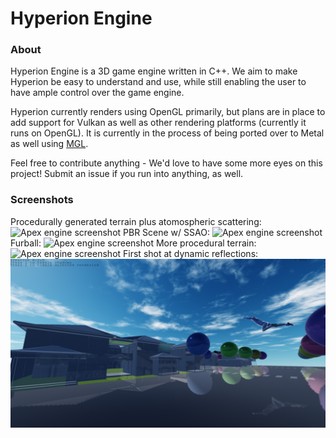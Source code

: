 # Hyperion Engine

### About

Hyperion Engine is a 3D game engine written in C++. We aim to make Hyperion be easy to understand and use, while still enabling the user to have ample control over the game engine.

Hyperion currently renders using OpenGL primarily, but plans are in place to add support for Vulkan as well as other rendering platforms (currently it runs on OpenGL). It is currently in the process of being ported over to Metal as well using [MGL](https://github.com/openglonmetal/MGL).

Feel free to contribute anything - We'd love to have some more eyes on this project! Submit an issue if you run into anything, as well.

### Screenshots

Procedurally generated terrain plus atomospheric scattering:
![Apex engine screenshot](/screenshot5.png)
PBR Scene w/ SSAO:
![Apex engine screenshot](/screenshot1.png)
Furball:
![Apex engine screenshot](/screenshot6.png)
More procedural terrain:
![Apex engine screenshot](/screenshot2.png)
First shot at dynamic reflections:
![Apex engine screenshot](/screenshot4.png)
